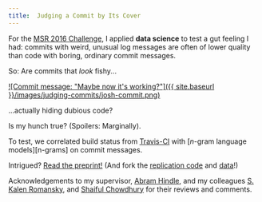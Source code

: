 ```yaml
---
title:  Judging a Commit by Its Cover
---
```


For the [MSR 2016 Challenge][msr], I applied **data science** to test
a gut feeling I had: commits with weird, unusual log messages are often
of lower quality than code with boring, ordinary commit messages.

So: Are commits that *look* fishy...

[![Commit message: "Maybe now it's working?"]({{ site.baseurl }}/images/judging-commits/josh-commit.png)][commit]

...actually hiding dubious code?

Is my hunch true? (Spoilers: <span class="spoliers">Marginally</span>).

To test, we correlated build status from [Travis-CI][travis] with [*n*-gram
language models][n-grams] on commit messages.

Intrigued? [Read the preprint!][preprint] (And fork the [replication
code][code] and [data][data]!)

Acknowledgements to my supervisor, [Abram Hindle], and my colleagues [S.
Kalen Romansky][kalen], and [Shaiful Chowdhury][shaiful] for their
reviews and comments.

[msr]: http://2016.msrconf.org/#/challenge
[commit]: https://github.com/orezpraw/unnaturalcode/commit/7c15e369fe58b1537141eb31f28f549a01d10380
[preprint]: https://peerj.com/preprints/1771/?td=bl
[travis]: https://travis-ci.org/
[Abram Hindle]: http://softwareprocess.es
[kalen]: http://dl.acm.org/author_page.cfm?id=88158695357&coll=DL&dl=ACM&trk=0&cfid=583931408&cftoken=65482945
[shaiful]: https://sites.google.com/site/shaifulhome/home
[code]: https://github.com/eddieantonio/judging-commits
[data]: https://drive.google.com/open?id=0ByMXxDHxG3WSbzEtc1BoTk1NcTA
